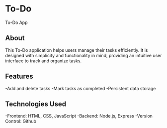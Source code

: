 # To-Do
To-Do App
## About
This To-Do application helps users manage their tasks efficiently. It is designed with simplicity and functionality in mind, providing an intuitive user interface to track and organize tasks.

## Features
-Add and delete tasks
-Mark tasks as completed
-Persistent data storage

## Technologies Used
-Frontend: HTML, CSS, JavaScript
-Backend: Node.js, Express
-Version Control: Github
